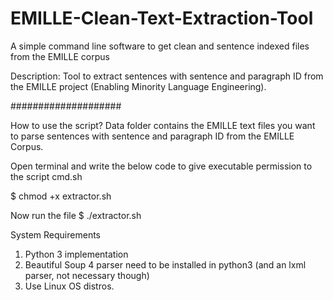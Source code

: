 # EMILLE-Clean-Text-Extraction-Tool
A simple command line software to get clean and sentence indexed files from the EMILLE corpus

Description: Tool to extract sentences with sentence and paragraph ID from the EMILLE project (Enabling Minority Language Engineering).

####################

How to use the script?
Data folder contains the EMILLE text files you want to parse sentences with sentence and paragraph ID from the EMILLE Corpus.

Open terminal and write the below code to give executable permission to the script cmd.sh

$ chmod +x extractor.sh

Now run the file
$ ./extractor.sh






System Requirements
1. Python 3 implementation
2. Beautiful Soup 4 parser need to be installed in python3 (and an lxml parser, not necessary though)
3. Use Linux OS distros.
